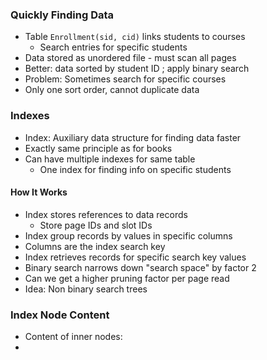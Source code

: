 ### Quickly Finding Data
- Table `Enrollment(sid, cid)` links students to courses
	- Search entries for specific students
- Data stored as unordered file - must scan all pages
- Better: data sorted by student ID ; apply binary search
- Problem: Sometimes search for specific courses
- Only one sort order, cannot duplicate data
### Indexes
- Index: Auxiliary data structure for finding data faster
- Exactly same principle as for books
- Can have multiple indexes for same table
	- One index for finding info on specific students
#### How It Works
- Index stores references to data records
	- Store page IDs and slot IDs
- Index group records by values in specific columns
- Columns are the index search key
- Index retrieves records for specific search key values
- Binary search narrows down "search space" by factor 2
- Can we get a higher pruning factor per page read
-  Idea: Non binary search trees

### Index Node Content
-  Content of inner nodes:
- 